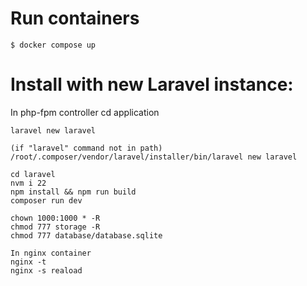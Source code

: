# Run containers

	$ docker compose up

# Install with new Laravel instance: 

In php-fpm controller 
	cd application

	laravel new laravel

	(if "laravel" command not in path)
	/root/.composer/vendor/laravel/installer/bin/laravel new laravel

	cd laravel
	nvm i 22
	npm install && npm run build
	composer run dev

	chown 1000:1000 * -R
	chmod 777 storage -R
	chmod 777 database/database.sqlite 

	In nginx container 
	nginx -t
	nginx -s reaload